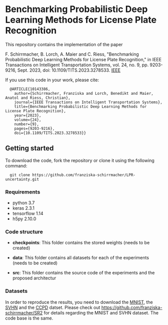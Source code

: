 # Benchmarking Probabilistic Deep Learning Methods for License Plate Recognition

This repository contains the implementation of the paper

F. Schirrmacher, B. Lorch, A. Maier and C. Riess, "Benchmarking Probabilistic Deep Learning Methods for License Plate Recognition," in IEEE Transactions on Intelligent Transportation Systems, vol. 24, no. 9, pp. 9203-9216, Sept. 2023, doi: 10.1109/TITS.2023.3278533. [IEEE]([https://ieeexplore.ieee.org/abstract/document/9191253](https://ieeexplore.ieee.org/abstract/document/10143386)) 

If you use this code in your work, please cite:

      @ARTICLE{10143386,
        author={Schirrmacher, Franziska and Lorch, Benedikt and Maier, Anatol and Riess, Christian},
        journal={IEEE Transactions on Intelligent Transportation Systems}, 
        title={Benchmarking Probabilistic Deep Learning Methods for License Plate Recognition}, 
        year={2023},
        volume={24},
        number={9},
        pages={9203-9216},
        doi={10.1109/TITS.2023.3278533}}


## Getting started

To download the code, fork the repository or clone it using the following command:

```
  git clone https://github.com/franziska-schirrmacher/LPR-uncertainty.git
```

### Requirements

- python 3.7
- keras 2.3.1
- tensorflow 1.14
- h5py 2.10.0

### Code structure

- **checkpoints**: This folder contains the stored weights (needs to be created)

- **data**: This folder contains all datasets for each of the experiments (needs to be created)

- **src**: This folder contains the source code of the experiments and the proposed architectur



### Datasets

In order to reproduce the results, you need to download the [MNIST](http://yann.lecun.com/exdb/mnist/), the [SVHN](http://ufldl.stanford.edu/housenumbers/) and the [CCPD](https://github.com/detectRecog/CCPD) datset.
Please check out https://github.com/franziska-schirrmacher/SR2 for details regarding the MNIST and SVHN dataset. The code base is the same.
